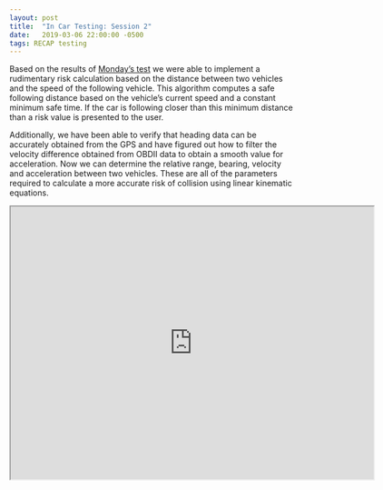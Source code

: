 ```yaml
---
layout: post
title:  "In Car Testing: Session 2"
date:   2019-03-06 22:00:00 -0500
tags: RECAP testing
---
```

Based on the results of [Monday’s test](/2019/03/04/In-Car-Testing-1.html) we were able to implement a rudimentary risk calculation based on the distance between two vehicles and the speed of the following vehicle. This algorithm computes a safe following distance based on the vehicle’s current speed and a constant minimum safe time. If the car is following closer than this minimum distance than a risk value is presented to the user.

Additionally, we have been able to verify that heading data can be accurately obtained from the GPS and have figured out how to filter the velocity difference obtained from OBDII data to obtain a smooth value for acceleration. Now we can determine the relative range, bearing, velocity and acceleration between two vehicles. These are all of the parameters required to calculate a more accurate risk of collision using linear kinematic equations.

<iframe src="https://drive.google.com/file/d/1o7S04sx3sZKUfB9xRli9ynuYExmlkW9G/preview" width="640" height="480"></iframe>
